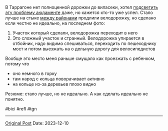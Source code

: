 В Таррагоне нет полноценной дорожки до виласеки, хотел [подсветить эту проблему аюдаменте](1729.md) даже, но кажется кто-то уже успел. Стало лучше на стыке [между районами](1502.md) продлили велодорожку, но сделано если честно не идеально, на последнем фото:
1. Участок который сделали, велодорожка переходит в него
2. Это сложный участок и странный. Велодорожка упирается в отбойник, надо видимо спешиваться, переходить по пешеходнику мост и потом выезжать на о дельную дорогу для велосипедистов

Вообще это место меня раньше смущало как проезжать с ребенком, потому что
- оно немного в горку
- там народ с кольца поворачивает активно
- на кольце из-за деревьев плохо видно

Резюме: стало лучше, но не идеально. А как сделать идеально не понятно.

#bici #refl #tgn

---
[Original Post](https://t.me/lev2tarragona/1785)
Date: 2023-12-10
